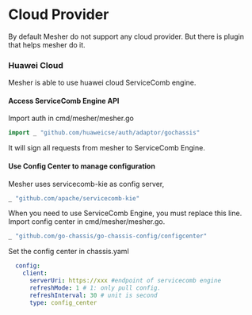 # Cloud Provider
By default Mesher do not support any cloud provider.
But there is plugin that helps mesher do it.

### Huawei Cloud 
Mesher is able to use huawei cloud ServiceComb engine. 
#### Access ServiceComb Engine API
Import auth in cmd/mesher/mesher.go
```go
import _ "github.com/huaweicse/auth/adaptor/gochassis"
```

It will sign all requests from mesher to ServiceComb Engine.

#### Use Config Center to manage configuration
Mesher uses servicecomb-kie as config server, 
```go
_ "github.com/apache/servicecomb-kie"
```
When you need to use ServiceComb Engine, you must replace this line. 
Import config center in cmd/mesher/mesher.go.

```go
_ "github.com/go-chassis/go-chassis-config/configcenter"
```
Set the config center in chassis.yaml
```yaml
  config:
    client:
      serverUri: https://xxx #endpoint of servicecomb engine
      refreshMode: 1 # 1: only pull config.
      refreshInterval: 30 # unit is second
      type: config_center
```